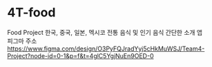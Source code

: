 # 4T-food
Food Project
한국, 중국, 일본, 멕시코 전통 음식 및 인기 음식 간단한 소개 앱   
피그마 주소   
https://www.figma.com/design/O3PyFQJradYyj5cHkMuWSJ/Team4-Project?node-id=0-1&p=f&t=4glC5YgjNuEn9OED-0
